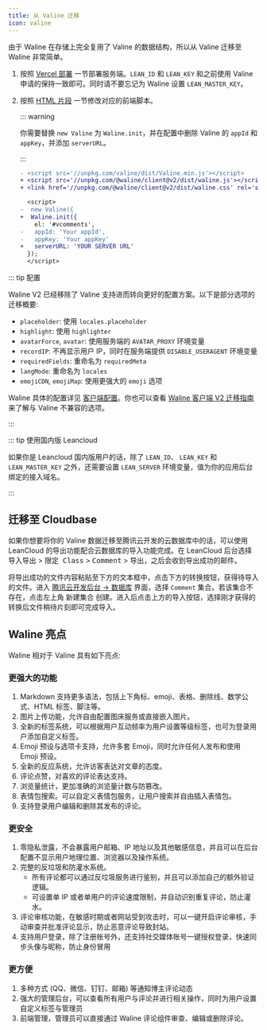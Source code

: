```yaml
---
title: 从 Valine 迁移
icon: valine
---
```


由于 Waline 在存储上完全复用了 Valine 的数据结构，所以从 Valine 迁移至 Waline 非常简单。

1. 按照 [Vercel 部署](../guide/get-started.md#vercel-部署-服务端) 一节部署服务端。`LEAN_ID` 和 `LEAN_KEY` 和之前使用 Valine 申请的保持一致即可。同时请不要忘记为 Waline 设置 `LEAN_MASTER_KEY`。
1. 按照 [HTML 片段](../guide/get-started.md#html-引入-客户端) 一节修改对应的前端脚本。

   ::: warning

   你需要替换 `new Valine` 为 `Waline.init`，并在配置中删除 Valine 的 `appId` 和 `appKey`，并添加 `serverURL`。

   :::

   ```diff
   - <script src='//unpkg.com/valine/dist/Valine.min.js'></script>
   + <script src='//unpkg.com/@waline/client@v2/dist/waline.js'></script>
   + <link href='//unpkg.com/@waline/client@v2/dist/waline.css' rel='stylesheet' />

     <script>
   -  new Valine({
   +  Waline.init({
       el: '#vcomments',
   -   appId: 'Your appId',
   -   appKey: 'Your appKey'
   +   serverURL: 'YOUR SERVER URL'
     });
     </script>
   ```

::: tip 配置

Waline V2 已经移除了 Valine 支持进而转向更好的配置方案。以下是部分选项的迁移概要:

- `placeholder`: 使用 `locales.placeholder`
- `highlight`: 使用 `highlighter`
- `avatarForce`, `avatar`: 使用服务端的 `AVATAR_PROXY` 环境变量
- `recordIP`: 不再显示用户 IP，同时在服务端提供 `DISABLE_USERAGENT` 环境变量
- `requiredFields`: 重命名为 `requiredMeta`
- `langMode`: 重命名为 `locales`
- `emojiCDN`, `emojiMap`: 使用更强大的 `emoji` 选项

Waline 具体的配置详见 [客户端配置](../reference/client/props.md)。你也可以查看 [Waline 客户端 V2 迁移指南](./client.md) 来了解与 Valine 不兼容的选项。

:::

::: tip 使用国内版 Leancloud

如果你是 Leancloud 国内版用户的话，除了 `LEAN_ID`、 `LEAN_KEY` 和 `LEAN_MASTER_KEY` 之外，还需要设置 `LEAN_SERVER` 环境变量，值为你的应用后台绑定的接入域名。

:::

## 迁移至 Cloudbase

如果你想要将你的 Valine 数据迁移至腾讯云开发的云数据库中的话，可以使用 LeanCloud 的导出功能配合云数据库的导入功能完成。在 LeanCloud 后台选择 <kbd>导入导出</kbd> > <kbd>限定 Class</kbd> > <kbd>Comment</kbd> > <kbd>导出</kbd>，之后会收到导出成功的邮件。

将导出成功的文件内容粘贴至下方的文本框中，点击下方的转换按钮，获得待导入的文件。进入 [腾讯云开发后台 → 数据库](https://console.cloud.tencent.com/tcb/db/index) 界面，选择 `Comment` 集合。若该集合不存在，点击左上角 <kbd>新建集合</kbd> 创建。进入后点击上方的导入按钮，选择刚才获得的转换后文件稍待片刻即可完成导入。

<MigrationTool />

<script setup lang="ts">
import MigrationTool from '@MigrationTool';
</script>

## Waline 亮点

Waline 相对于 Valine 具有如下亮点:

### 更强大的功能

1. Markdown 支持更多语法，包括上下角标、emoji、表格、删除线、数学公式、HTML 标签、脚注等。
1. 图片上传功能，允许自由配置图床服务或直接嵌入图片。
1. 全新的标签系统，可以根据用户互动频率为用户设置等级标签，也可为登录用户添加自定义标签。
1. Emoji 预设与选项卡支持，允许多套 Emoji，同时允许任何人发布和使用 Emoji 预设。
1. 全新的反应系统，允许访客表达对文章的态度。
1. 评论点赞，对喜欢的评论表达支持。
1. 浏览量统计，更加准确的浏览量计数与防篡改。
1. 表情包搜索。可以自定义表情包服务，让用户搜索并自由插入表情包。
1. 支持登录用户编辑和删除其发布的评论。

### 更安全

1. 零隐私泄露，不会暴露用户邮箱、IP 地址以及其他敏感信息，并且可以在后台配置不显示用户地理位置、浏览器以及操作系统。
1. 完整的反垃圾和防灌水系统。
   - 所有评论都可以通过反垃圾服务进行鉴别，并且可以添加自己的额外验证逻辑。
   - 可设置单 IP 或者单用户的评论速度限制，并自动识别重复评论，防止灌水。
1. 评论审核功能，在敏感时期或者网站受到攻击时，可以一键开启评论审核，手动审查并批准评论显示，防止恶意评论导致封站。
1. 支持用户登录，除了注册账号外，还支持社交媒体账号一键授权登录，快速同步头像与昵称，防止身份冒用

### 更方便

1. 多种方式 (QQ、微信、钉钉、邮箱) 等通知博主评论动态
1. 强大的管理后台，可以查看所有用户与评论并进行相关操作，同时为用户设置自定义标签与管理员
1. 前端管理，管理员可以直接通过 Waline 评论组件审查、编辑或删除评论。
